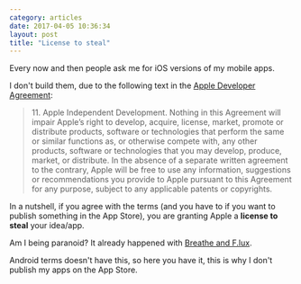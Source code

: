 ```yaml
---
category: articles
date: 2017-04-05 10:36:34
layout: post
title: "License to steal"
---
```


<p>Every now and then people ask me for iOS versions of my mobile apps.</p>

<p>I don't build them, due to the following text in the <a href="https://developer.apple.com/programs/terms/apple_developer_agreement.pdf">Apple Developer Agreement</a>:</p>

<blockquote>
11. Apple Independent Development. Nothing in this Agreement will impair Apple’s right to
develop, acquire, license, market, promote or distribute products, software or technologies that
perform the same or similar functions as, or otherwise compete with, any other products, software
or technologies that you may develop, produce, market, or distribute. In the absence of a separate
written agreement to the contrary, Apple will be free to use any information, suggestions or
recommendations you provide to Apple pursuant to this Agreement for any purpose, subject to any
applicable patents or copyrights. 
</blockquote>

<p>In a nutshell, if you agree with the terms (and you have to if you want to publish something in the App Store), you are granting Apple a <strong>license to steal</strong> your idea/app.</p>

<p>Am I being paranoid? It already happened with <a href="https://thehustle.co/apple-developers-steal">Breathe and F.lux</a>.</p>

<p>Android terms doesn't have this, so here you have it, this is why I don't publish my apps on the App Store.</p>



